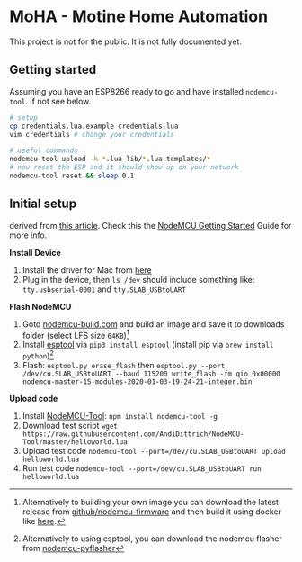 # MoHA - Motine Home Automation

This project is not for the public. It is not fully documented yet.

## Getting started

Assuming you have an ESP8266 ready to go and have installed `nodemcu-tool`. If not see below.

<!-- Access via: http://moha-lamp1.fritz.box/ -->

```bash
# setup
cp credentials.lua.example credentials.lua
vim credentials # change your credentials

# useful commands
nodemcu-tool upload -k *.lua lib/*.lua templates/*
# now reset the ESP and it should show up on your network
nodemcu-tool reset && sleep 0.1
```

## Initial setup

derived from [this article](https://medium.com/@bass.pj/nodemcu-esp8266-getting-started-with-arduino-on-macos-1cdc61565496).
Check this the [NodeMCU Getting Started](https://nodemcu.readthedocs.io/en/master/getting-started/) Guide for more info.

**Install Device**

1. Install the driver for Mac from [here](https://www.silabs.com/products/development-tools/software/usb-to-uart-bridge-vcp-drivers)
1. Plug in the device, then `ls /dev` should include something like: `tty.usbserial-0001` and `tty.SLAB_USBtoUART`

**Flash NodeMCU**

1. Goto [nodemcu-build.com](https://nodemcu-build.com/) and build an image and save it to downloads folder (select LFS size `64KB`)[^img]
1. Install [esptool](https://github.com/espressif/esptool) via `pip3 install esptool` (install pip via `brew install python`)[^flasher]
1. Flash: `esptool.py erase_flash` then `esptool.py --port /dev/cu.SLAB_USBtoUART --baud 115200 write_flash -fm qio 0x00000 nodemcu-master-15-modules-2020-01-03-19-24-21-integer.bin`

<!-- file, gpio, http, i2c, net, node, ow, pcm, rtctime, spi, tmr, uart, websocket, wifi, wifi_monitor -->

[^flasher]: Alternatively to using esptool, you can download the nodemcu flasher from [nodemcu-pyflasher](https://github.com/marcelstoer/nodemcu-pyflasher/releases)
[^img]: Alternatively to building your own image you can download the latest release from [github/nodemcu-firmware](https://github.com/nodemcu/nodemcu-firmware/releases) and then build it using docker like [here](https://hub.docker.com/r/vowstar/esp8266/).

**Upload code**

1. Install [NodeMCU-Tool](https://github.com/andidittrich/NodeMCU-Tool): `npm install nodemcu-tool -g`
1. Download test script `wget https://raw.githubusercontent.com/AndiDittrich/NodeMCU-Tool/master/helloworld.lua`
1. Upload test code `nodemcu-tool --port=/dev/cu.SLAB_USBtoUART upload helloworld.lua`
1. Run test code `nodemcu-tool --port=/dev/cu.SLAB_USBtoUART run helloworld.lua`

